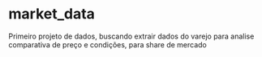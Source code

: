 # market_data
Primeiro projeto de dados, buscando extrair dados do varejo para analise comparativa de preço e condições, para share de mercado
